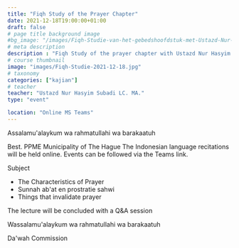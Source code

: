 ```yaml
---
title: "Fiqh Study of the Prayer Chapter"
date: 2021-12-18T19:00:00+01:00
draft: false
# page title background image
#bg_image: "/images/Fiqh-Studie-van-het-gebedshoofdstuk-met-Ustazd-Nur-Hasyim-Subadi-LC.-MA.-286x300.jpg"
# meta description
description : "Fiqh Study of the prayer chapter with Ustazd Nur Hasyim Subadi LC. MA."
# course thumbnail
image: "images/Fiqh-Studie-2021-12-18.jpg"
# taxonomy
categories: ["kajian"]
# teacher
teacher: "Ustazd Nur Hasyim Subadi LC. MA."
type: "event"

location: "Online MS Teams"
---
```


Assalamu'alaykum wa rahmatullahi wa barakaatuh

Best. PPME Municipality of The Hague The Indonesian language recitations will be held online.
Events can be followed via the Teams link.

Subject
* The Characteristics of Prayer
* Sunnah ab'at en prostratie sahwi
* Things that invalidate prayer

The lecture will be concluded with a Q&A session

Wassalamu'alaykum wa rahmatullahi wa barakaatuh

Da'wah Commission